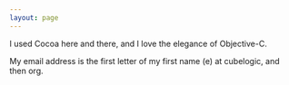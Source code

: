 ```yaml
---
layout: page
---
```




I used Cocoa here and there, and I love the elegance of Objective-C. 

My email address is the first letter of my first name (e) at cubelogic, and then org.
